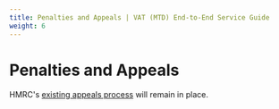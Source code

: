 ```yaml
---
title: Penalties and Appeals | VAT (MTD) End-to-End Service Guide
weight: 6
---
```


<!--- Section owner: MTD Programme --->

# Penalties and Appeals

HMRC's [existing appeals process](https://www.gov.uk/tax-appeals/penalty) will remain in place.
